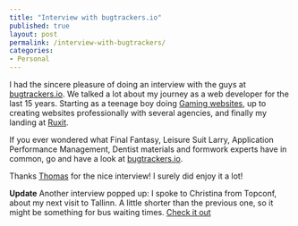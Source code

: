 ```yaml
---
title: "Interview with bugtrackers.io"
published: true
layout: post
permalink: /interview-with-bugtrackers/
categories:
- Personal
---
```


I had the sincere pleasure of doing an interview with the guys at <a href="https://www.bugtrackers.io/interview-stefan-baumgartner">bugtrackers.io</a>. We talked a lot about my journey as a web developer for the last 15 years. Starting as a teenage boy doing <a href="http://web.archive.org/web/20040403201325/http://www.squarenet.de/main.php?site=sn-news">Gaming websites</a>, up to creating websites professionally with several agencies, and finally my landing at <a href="http://www.ruxit.com">Ruxit</a>.

If you ever wondered what Final Fantasy, Leisure Suit Larry, Application Performance Management, Dentist materials and formwork experts have in common, go and have a look at <a href="https://www.bugtrackers.io/interview-stefan-baumgartner">bugtrackers.io</a>.

Thanks <a href="https://twitter.com/tompeham">Thomas</a> for the nice interview! I surely did enjoy it a lot!

**Update** Another interview popped up: I spoke to Christina from Topconf, about my next visit to Tallinn. A little shorter than the previous one, so it might be something for bus waiting times. <a href="http://topconf.com/tallinn-2015/news/chatroom-with-stefan-baumgartner/">Check it out</a>
